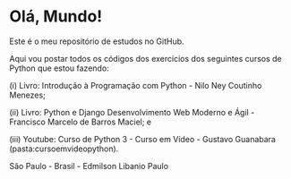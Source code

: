 # Olá, Mundo!

Este é o meu repositório de estudos no GitHub.
 
Aqui vou postar todos os códigos dos exercícios dos seguintes cursos de Python que estou fazendo: 

(i) Livro: Introdução à Programação com Python - Nilo Ney Coutinho Menezes;

(ii) Livro: Python e Django Desenvolvimento Web Moderno e Ágil - Francisco Marcelo de Barros Maciel; e

(iii) Youtube: Curso de Python 3 - Curso em Vídeo - Gustavo Guanabara (pasta:cursoemvideopython).

São Paulo - Brasil -
Edmilson Libanio Paulo
